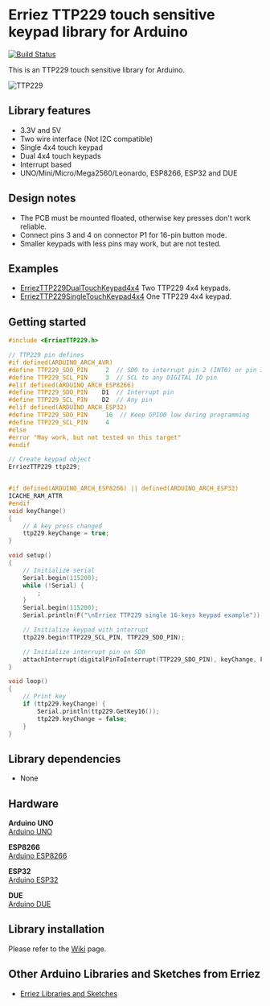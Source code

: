 # Erriez TTP229 touch sensitive keypad library for Arduino

[![Build Status](https://travis-ci.org/Erriez/ErriezTTP229.svg?branch=master)](https://travis-ci.org/Erriez/ErriezTTP229)

This is an TTP229 touch sensitive library for Arduino.

![TTP229](https://raw.githubusercontent.com/Erriez/ErriezTTP229/master/extras/TTP229TouchKeypad4x4.png)


## Library features

* 3.3V and 5V
* Two wire interface (Not I2C compatible)
* Single 4x4 touch keypad
* Dual 4x4 touch keypads
* Interrupt based
* UNO/Mini/Micro/Mega2560/Leonardo, ESP8266, ESP32 and DUE


## Design notes

* The PCB must be mounted floated, otherwise key presses don't work reliable.
* Connect pins 3 and 4 on connector P1 for 16-pin button mode.
* Smaller keypads with less pins may work, but are not tested.


## Examples

* [ErriezTTP229DualTouchKeypad4x4](https://github.com/Erriez/ErriezTTP229/blob/master/examples/ErriezTTP229DualTouchKeypad4x4/ErriezTTP229DualTouchKeypad4x4.ino) Two TTP229 4x4 keypads.
* [ErriezTTP229SingleTouchKeypad4x4](https://github.com/Erriez/ErriezTTP229/blob/master/examples/ErriezTTP229SingleTouchKeypad4x4/ErriezTTP229SingleTouchKeypad4x4.ino) One TTP229 4x4 keypad.


## Getting started

```c++
#include <ErriezTTP229.h>

// TTP229 pin defines
#if defined(ARDUINO_ARCH_AVR)
#define TTP229_SDO_PIN     2  // SDO to interrupt pin 2 (INT0) or pin 3 (INT1)
#define TTP229_SCL_PIN     3  // SCL to any DIGITAL IO pin
#elif defined(ARDUINO_ARCH_ESP8266)
#define TTP229_SDO_PIN    D1  // Interrupt pin
#define TTP229_SCL_PIN    D2  // Any pin
#elif defined(ARDUINO_ARCH_ESP32)
#define TTP229_SDO_PIN     16  // Keep GPIO0 low during programming
#define TTP229_SCL_PIN     4
#else
#error "May work, but not tested on this target"
#endif

// Create keypad object
ErriezTTP229 ttp229;


#if defined(ARDUINO_ARCH_ESP8266) || defined(ARDUINO_ARCH_ESP32)
ICACHE_RAM_ATTR
#endif
void keyChange()
{
    // A key press changed
    ttp229.keyChange = true;
}

void setup()
{
    // Initialize serial
    Serial.begin(115200);
    while (!Serial) {
        ;
    }
    Serial.begin(115200);
    Serial.println(F("\nErriez TTP229 single 16-keys keypad example"));

    // Initialize keypad with interrupt
    ttp229.begin(TTP229_SCL_PIN, TTP229_SDO_PIN);

    // Initialize interrupt pin on SD0
    attachInterrupt(digitalPinToInterrupt(TTP229_SDO_PIN), keyChange, FALLING);
}

void loop()
{
    // Print key
    if (ttp229.keyChange) {
        Serial.println(ttp229.GetKey16());
        ttp229.keyChange = false;
    }
}
```

## Library dependencies

* None


## Hardware

**Arduino UNO**  
[Arduino UNO](https://github.com/Erriez/ErriezTTP229/blob/master/extras/TTP229-UNO.jpg)

**ESP8266**  
[Arduino ESP8266](https://github.com/Erriez/ErriezTTP229/blob/master/extras/TTP229-ESP8266.jpg)

**ESP32**  
[Arduino ESP32](https://github.com/Erriez/ErriezTTP229/blob/master/extras/TTP229-ESP32.jpg)

**DUE**  
[Arduino DUE](https://github.com/Erriez/ErriezTTP229/blob/master/extras/TTP229-DUE.jpg)


## Library installation

Please refer to the [Wiki](https://github.com/Erriez/ErriezArduinoLibrariesAndSketches/wiki) page.


## Other Arduino Libraries and Sketches from Erriez

* [Erriez Libraries and Sketches](https://github.com/Erriez/ErriezArduinoLibrariesAndSketches)

